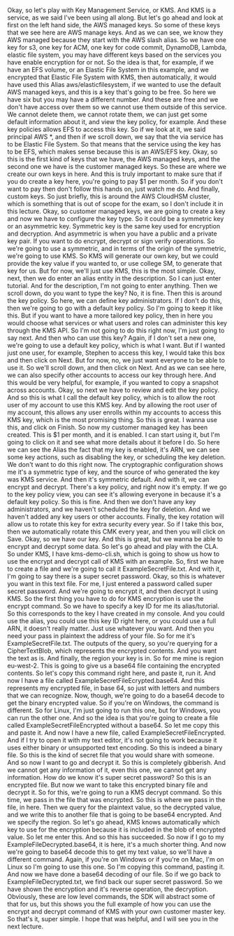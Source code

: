 
<v Illustrator>Okay, so let's play</v>
with Key Management Service, or KMS.
And KMS is a service, as we said I've been using all along.
But let's go ahead and look at first on the left hand side,
the AWS managed keys.
So some of these keys that we see here are AWS manage keys.
And as we can see, we know they AWS managed
because they start with the AWS slash alias.
So we have one key for s3, one key for ACM,
one key for code commit, DynamoDB, Lambda,
elastic file system, you may have different keys
based on the services
you have enable encryption for or not.
So the idea is that, for example,
if we have an EFS volume,
or an Elastic File System in this example,
and we encrypted that Elastic File System with KMS,
then automatically, it would have used this Alias
aws/elasticfilesystem,
if we wanted to use the default AWS managed keys,
and this is a key that's going to be free.
So here we have six but you may have a different number.
And these are free and we don't have access over them
so we cannot use them outside of this service.
We cannot delete them, we cannot rotate them,
we can just get some default information about it,
and view the key policy, for example.
And these key policies allows EFS to access this key.
So if we look at it, we said principal AWS *,
and then if we scroll down,
we say that the via service has to be Elastic File System.
So that means that the service using the key has to be EFS,
which makes sense because this is an AWS/EFS key.
Okay, so this is the first kind of keys that we have,
the AWS managed keys,
and the second one we have is the customer managed keys.
So these are where we create our own keys in here.
And this is truly important to make sure
that if you do create a key here,
you're going to pay $1 per month.
So if you don't want to pay
then don't follow this hands on, just watch me do.
And finally, custom keys.
So just briefly, this is around the AWS CloudHSM cluster,
which is something that is out of scope for the exam,
so I don't include it in this lecture.
Okay, so customer managed keys, we are going to create a key
and now we have to configure the key type.
So it could be a symmetric key or an asymmetric key.
Symmetric key is the same key used
for encryption and decryption.
And asymmetric is when you have a public
and a private key pair.
If you want to do encrypt, decrypt
or sign verify operations.
So we're going to use a symmetric,
and in terms of the origin of the symmetric,
we're going to use KMS.
So KMS will generate our own key,
but we could provide the key value if you wanted to,
or use college SM, to generate that key for us.
But for now, we'll just use KMS, this is the most simple.
Okay, next, then we do enter an alias entity
in the description.
So I can just enter tutorial.
And for the description, I'm not going to enter anything.
Then we scroll down, do you want to type the key?
No, it is fine.
Then this is around the key policy.
So here, we can define key administrators.
If I don't do this,
then we're going to go with a default key policy.
So I'm going to keep it like this.
But if you want to have a more tailored key policy,
then in here you would choose what services
or what users and roles can administer
this key through the KMS API.
So I'm not going to do this right now,
I'm just going to say next.
And then who can use this key?
Again, if I don't set a new one,
we're going to use a default key policy,
which is what I want.
But if I wanted just one user,
for example, Stephen to access this key,
I would take this box and then click on Next.
But for now, no, we just want everyone
to be able to use it.
So we'll scroll down, and then click on Next.
And as we can see here, we can also specify other accounts
to access our key through here.
And this would be very helpful, for example,
if you wanted to copy a snapshot across accounts.
Okay, so next we have to review and edit the key policy.
And so this is what I call the default key policy,
which is to allow the root user
of my account to use this KMS key.
And by allowing the root user of my account,
this allows any user enrolls within my accounts
to access this KMS key, which is the most promising thing.
So this is great.
I wanna use this, and click on Finish.
So now my customer managed key has been created.
This is $1 per month, and it is enabled.
I can start using it, but I'm going to click on it
and see what more details about it before I do.
So here we can see the Alias the fact
that my key is enabled, it's ARN,
we can see some key actions, such as disabling the key,
or scheduling the key deletion.
We don't want to do this right now.
The cryptographic configuration shows me
it's a symmetric type of key,
and the source of who generated the key was KMS service.
And then it's symmetric default.
And with it, we can encrypt and decrypt.
There's a key policy, and right now it's empty.
If we go to the key policy view,
you can see it's allowing everyone in
because it's a default key policy.
So this is fine.
And then we don't have any key administrators,
and we haven't scheduled the key for deletion.
And we haven't added any key users or other accounts.
Finally, the key rotation will allow us to rotate this key
for extra security every year.
So if I take this box, then we automatically rotate
this CMK every year, and then you will click on Save.
Okay, so we have our key.
And this is great, but we wanna be able
to encrypt and decrypt some data.
So let's go ahead and play with the CLA.
So under KMS, I have kms-demo-cli.sh,
which is going to show us how to use the encrypt
and decrypt call of KMS with an example.
So, first we have to create a file
and we're going to call it ExampleSecretFile.txt.
And with it, I'm going to say
there is a super secret password.
Okay, so this is whatever you want in this text file.
For me, I just entered a password
called super secret password.
And we're going to encrypt it,
and then decrypt it using KMS.
So the first thing you have to do
for KMS encryption is use the encrypt command.
So we have to specify a key ID
for me its alias/tutorial.
So this corresponds to the key I have created in my console.
And you could use the alias,
you could use this key ID right here,
or you could use a full ARN, it doesn't really matter.
Just use whatever you want.
And then you need your pass in plaintext
the address of your file.
So for me it's ExampleSecretFile.txt.
The outputs of the query,
so you're querying for a CipherTextBlob,
which represents the encrypted contents.
And you want the text as is.
And finally, the region your key is in.
So for me mine is region eu-west-2.
This is going to give us a base64 file
containing the encrypted contents.
So let's copy this command right here, and paste it, run it.
And now I have a file
called ExampleSecretFileEcrypted.base64.
And this represents my encrypted file,
in base 64, so just with letters and numbers
that we can recognize.
Now, though, we're going to do a base64 decode
to get the binary encrypted value.
So if you're on Windows, the command is different.
So for Linux, I'm just going to run this one,
but for Windows, you can run the other one.
And so the idea is that you're going
to create a file called ExampleSecretFileEncrypted
without a base64.
So let me copy this
and paste it.
And now I have a new file,
called ExampleSecretFileEncrypted.
And if I try to open it with my text editor,
it's not going to work
because it uses either binary or unsupported text encoding.
So this is indeed a binary file.
So this is the kind of secret file
that you would share with someone.
And so now I want to go and decrypt it.
So this is completely gibberish.
And we cannot get any information of it,
even this one, we cannot get any information.
How do we know it's super secret password?
So this is an encrypted file.
But now we want to take this encrypted binary file
and decrypt it.
So for this, we're going to run a KMS decrypt command.
So this time, we pass in the file that was encrypted.
So this is where we pass in the file, in here.
Then we query for the plaintext value,
so the decrypted value,
and we write this to another file
that is going to be base64 encrypted.
And we specify the region.
So let's go ahead,
KMS knows automatically which key to use
for the encryption because it is included in the blob
of encrypted value.
So let me enter this.
And so this has succeeded.
So now if I go to my ExampleFileDecrypted.base64,
it is here, it's a much shorter thing.
And now we're going to base64 decode this
to get my text value, so we'll have a different command.
Again, if you're on Windows or if you're on Mac,
I'm on Linux so I'm going to use this one.
So I'm copying this command, pasting it.
And now we have done a base64 decoding of our file.
So if we go back to ExampleFileDecrypted.txt,
we find back our super secret password.
So we have shown the encryption
and it's reverse operation, the decryption.
Obviously, these are low level commands,
the SDK will abstract some of that for us,
but this shows you the full example
of how you can use the encrypt and decrypt command of KMS
with your own customer master key.
So that's it, super simple.
I hope that was helpful,
and I will see you in the next lecture.